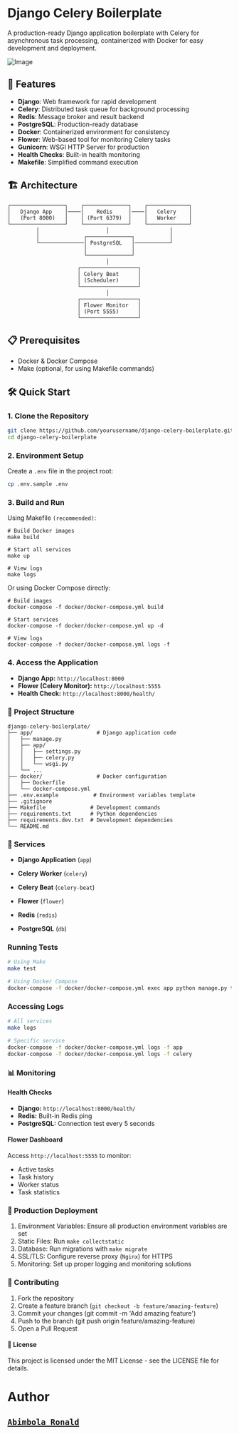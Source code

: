 # Django Celery Boilerplate

A production-ready Django application boilerplate with Celery for asynchronous task processing, containerized with Docker for easy development and deployment.

![Image](https://github.com/user-attachments/assets/95c3bd7f-d1fe-4b98-9bfa-05ded12c76bb)

## 🚀 Features

- **Django**: Web framework for rapid development
- **Celery**: Distributed task queue for background processing
- **Redis**: Message broker and result backend
- **PostgreSQL**: Production-ready database
- **Docker**: Containerized environment for consistency
- **Flower**: Web-based tool for monitoring Celery tasks
- **Gunicorn**: WSGI HTTP Server for production
- **Health Checks**: Built-in health monitoring
- **Makefile**: Simplified command execution

## 🏗️ Architecture


```
┌─────────────────┐    ┌──────────────┐    ┌─────────────┐
│   Django App    │────│    Redis     │────│   Celery    │
│   (Port 8000)   │    │ (Port 6379)  │    │   Worker    │
└─────────────────┘    └──────────────┘    └─────────────┘
         │                     │                   │
         │              ┌──────────────┐           │
         └──────────────│ PostgreSQL   │───────────┘
                        │              │
                        └──────────────┘
                               │
                      ┌──────────────────┐
                      │ Celery Beat      │
                      │ (Scheduler)      │
                      └──────────────────┘
                               │
                      ┌──────────────────┐
                      │ Flower Monitor   │
                      │ (Port 5555)      │
                      └──────────────────┘
```

## 📋 Prerequisites

- Docker & Docker Compose
- Make (optional, for using Makefile commands)

## 🛠️ Quick Start

### 1. Clone the Repository

```bash
git clone https://github.com/yourusername/django-celery-boilerplate.git
cd django-celery-boilerplate
```


### 2. Environment Setup
Create a `.env` file in the project root:

```bash
cp .env.sample .env
```

### 3. Build and Run
Using Makefile `(recommended)`:

```
# Build Docker images
make build

# Start all services
make up

# View logs
make logs
```

Or using Docker Compose directly:

```
# Build images
docker-compose -f docker/docker-compose.yml build

# Start services
docker-compose -f docker/docker-compose.yml up -d

# View logs
docker-compose -f docker/docker-compose.yml logs -f
```

### 4. Access the Application

- **Django App:** `http://localhost:8000`
- **Flower (Celery Monitor):** `http://localhost:5555`
- **Health Check:** `http://localhost:8000/health/`

### 📁 Project Structure
```
django-celery-boilerplate/
├── app/                    # Django application code
│   ├── manage.py
│   ├── app/
│   │   ├── settings.py
│   │   ├── celery.py
│   │   └── wsgi.py
│   └── ...
├── docker/                 # Docker configuration
│   ├── Dockerfile
│   └── docker-compose.yml
├── .env.example           # Environment variables template
├── .gitignore
├── Makefile              # Development commands
├── requirements.txt      # Python dependencies
├── requirements.dev.txt  # Development dependencies
└── README.md
```

### 🐳 Services

- **Django Application** (`app`)

- **Celery Worker** (`celery`)

- **Celery Beat** (`celery-beat`)

- **Flower** (`flower`)

- **Redis** (`redis`)

- **PostgreSQL** (`db`)

### Running Tests
```bash
# Using Make
make test

# Using Docker Compose
docker-compose -f docker/docker-compose.yml exec app python manage.py test
```

### Accessing Logs
```bash
# All services
make logs

# Specific service
docker-compose -f docker/docker-compose.yml logs -f app
docker-compose -f docker/docker-compose.yml logs -f celery
```

### 📊 Monitoring

#### Health Checks
- **Django:** `http://localhost:8000/health/`
- **Redis:** Built-in Redis ping
- **PostgreSQL:** Connection test every 5 seconds

#### Flower Dashboard
Access `http://localhost:5555` to monitor:

- Active tasks
- Task history
- Worker status
- Task statistics

### 🚀 Production Deployment

1. Environment Variables: Ensure all production environment variables are set
2. Static Files: Run `make collectstatic`
3. Database: Run migrations with `make migrate`
4. SSL/TLS: Configure reverse proxy (`Nginx`) for HTTPS
5. Monitoring: Set up proper logging and monitoring solutions

### 🤝 Contributing

1. Fork the repository
2. Create a feature branch (`git checkout -b feature/amazing-feature`)
3. Commit your changes (git commit -m 'Add amazing feature')
4. Push to the branch (git push origin feature/amazing-feature)
5. Open a Pull Request

#### 📝 License
This project is licensed under the MIT License - see the LICENSE file for details.

# Author

## [`Abimbola Ronald`](https://www.linkedin.com/in/abimbola-ronald-977299224/)
